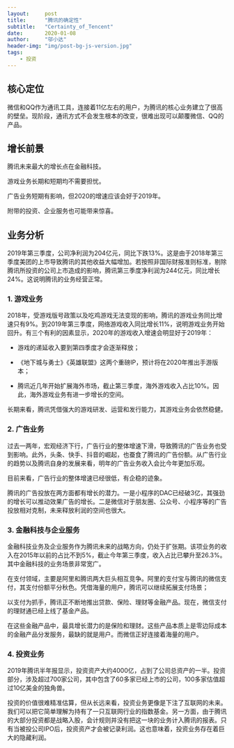 ```yaml
---
layout:     post
title:      "腾讯的确定性"
subtitle:   "Certainty_of_Tencent"
date:       2020-01-08
author:     "邬小达"
header-img: "img/post-bg-js-version.jpg"
tags:
    - 投资
---
```



## 核心定位

微信和QQ作为通讯工具，连接着11亿左右的用户，为腾讯的核心业务建立了很高的壁垒。现阶段，通讯方式不会发生根本的改变，很难出现可以颠覆微信、QQ的产品。

##	增长前景

腾讯未来最大的增长点在金融科技。

游戏业务长期和短期均不需要担忧。

广告业务短期有影响，但2020的增速应该会好于2019年。

附带的投资、企业服务也可能带来惊喜。

## 业务分析

2019年第三季度，公司净利润为204亿元，同比下跌13%。这是由于2018年第三季度美团的上市导致腾讯的其他收益大幅增加。若按照非国际财报准则标准，剔除腾讯所投资的公司上市造成的影响，腾讯第三季度净利润为244亿元，同比增长24%。这说明腾讯的业务经营正常。

### 1. 游戏业务
2018年，受游戏版号政策以及吃鸡游戏无法变现的影响，腾讯的游戏业务同比增速只有9%。到2019年第三季度，网络游戏收入同比增长11%，说明游戏业务开始回升。有三个有利的因素显示，2020年的游戏收入增速会明显好于2019年：

* 游戏的递延收入要到第四季度才会逐渐释放；

* 《地下城与勇士》《英雄联盟》这两个重磅IP，预计将在2020年推出手游版本；

* 腾讯近几年开始扩展海外市场，截止第三季度，海外游戏收入占比10%。因此，海外游戏业务有进一步增长的空间。

长期来看，腾讯凭借强大的游戏研发、运营和发行能力，其游戏业务会依然稳健。

### 2. 广告业务

过去一两年，宏观经济下行，广告行业的整体增速下滑，导致腾讯的广告业务也受到影响。此外，头条、快手、抖音的崛起，也蚕食了腾讯的广告份额。从广告行业的趋势以及腾讯自身的发展来看，明年的广告业务收入会比今年更加乐观。

目前来看，广告行业的整体增速已经很低，有企稳的迹象。

腾讯的广告投放在两方面都有增长的潜力。一是小程序的DAC已经破3亿，其强劲的增长可以推动效果广告的增长。二是微信对于朋友圈、公众号、小程序等的广告投放相对克制，未来释放利润的空间也很大。

### 3. 金融科技与企业服务
金融科技业务及企业服务作为腾讯未来的战略方向，仍处于扩张期。该项业务的收入在2015年以前的占比不到5%，截止今年第三季度，收入占比已攀升至26.3%。其中金融科技的业务场景非常宽广。

在支付领域，主要是阿里和腾讯两大巨头相互竞争。阿里的支付宝与腾讯的微信支付，其支付份额平分秋色。凭借海量的用户，腾讯可以继续拓展支付场景；

以支付为抓手，腾讯正不断地推出贷款、保险、理财等金融产品。现在，微信支付的理财通已经上线了基金产品。

在这些金融产品中，最具增长潜力的是保险和理财。这些产品本质上是零边际成本的金融产品分发服务，最缺的就是用户。而微信正好连接着海量的用户。

### 4. 投资业务

2019年腾讯半年报显示，投资资产大约4000亿，占到了公司总资产的一半。投资部分，涉及超过700家公司，其中包含了60多家已经上市的公司，100多家估值超过10亿美金的独角兽。

投资的价值很难精准估算，但从长远来看，投资业务更像是下注了互联网的未来。我们可以把它简单理解为持有了一只互联网行业的指数基金。另一方面，由于腾讯的大部分投资都是战略入股，会计规则并没有把这一块的业务计入腾讯的报表。只有当被投公司IPO后，投资资产才会被记录利润。这也意味着，投资业务存在着巨大的隐藏利润。
